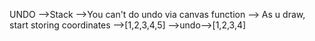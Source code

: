 UNDO
-->Stack
-->You can't do undo via canvas function
--> As u draw, start storing coordinates -->[1,2,3,4,5]
-->undo-->[1,2,3,4]